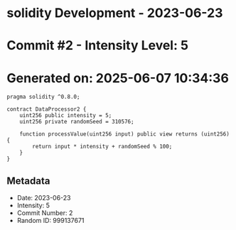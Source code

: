 ﻿# solidity Development - 2023-06-23
# Commit #2 - Intensity Level: 5
# Generated on: 2025-06-07 10:34:36
```solidity
pragma solidity ^0.8.0;

contract DataProcessor2 {
    uint256 public intensity = 5;
    uint256 private randomSeed = 310576;

    function processValue(uint256 input) public view returns (uint256) {
        return input * intensity + randomSeed % 100;
    }
}
```
## Metadata
- Date: 2023-06-23
- Intensity: 5
- Commit Number: 2
- Random ID: 999137671
